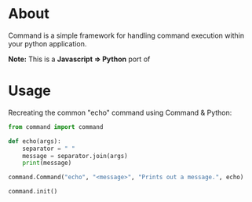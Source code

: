 # About
Command is a simple framework for handling command execution within your python application.  

**Note:** This is a **Javascript => Python** port of

# Usage
Recreating the common "echo" command using Command & Python:
```python
from command import command

def echo(args):
	separator = " "
	message = separator.join(args)
	print(message)

command.Command("echo", "<message>", "Prints out a message.", echo)

command.init()
```
